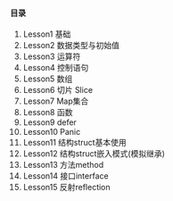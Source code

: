 #### 目录
1. Lesson1 基础
2. Lesson2 数据类型与初始值
3. Lesson3 运算符
4. Lesson4 控制语句
5. Lesson5 数组
6. Lesson6 切片 Slice
7. Lesson7 Map集合
8. Lesson8 函数
9. Lesson9 defer
10. Lesson10 Panic
11. Lesson11 结构struct基本使用
12. Lesson12 结构struct嵌入模式(模拟继承)
13. Lesson13 方法method
14. Lesson14 接口interface
15. Lesson15 反射reflection